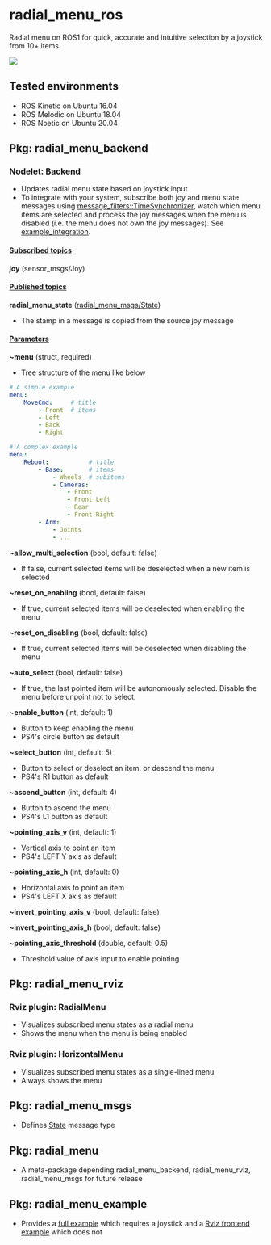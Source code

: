 # radial_menu_ros

Radial menu on ROS1 for quick, accurate and intuitive selection by a joystick from 10+ items

![](https://raw.githubusercontent.com/yoshito-n-students/radial_menu_ros/images/images/screenshot_v0_1_4.png)

## Tested environments
* ROS Kinetic on Ubuntu 16.04
* ROS Melodic on Ubuntu 18.04
* ROS Noetic on Ubuntu 20.04

## Pkg: radial_menu_backend
### Nodelet: Backend
* Updates radial menu state based on joystick input
* To integrate with your system, subscribe both joy and menu state messages using [message_filters::TimeSynchronizer](http://wiki.ros.org/message_filters#Time_Synchronizer), watch which menu items are selected and process the joy messages when the menu is disabled (i.e. the menu does not own the joy messages). See [example_integration](radial_menu_example/src/example_integration.cpp).

#### <u>Subscribed topics</u>
**joy** (sensor_msgs/Joy)

#### <u>Published topics</u>
**radial_menu_state** ([radial_menu_msgs/State](radial_menu_msgs/msg/State.msg))
* The stamp in a message is copied from the source joy message

#### <u>Parameters</u>
**~menu** (struct, required)
* Tree structure of the menu like below
```YAML
# A simple example
menu:
    MoveCmd:     # title
        - Front  # items
        - Left
        - Back
        - Right
```
```YAML
# A complex example
menu:
    Reboot:           # title
        - Base:       # items
            - Wheels  # subitems
            - Cameras:
                - Front
                - Front Left
                - Rear
                - Front Right
        - Arm:
            - Joints
            - ...
```

**~allow_multi_selection** (bool, default: false)
* If false, current selected items will be deselected when a new item is selected

**~reset_on_enabling** (bool, default: false)
* If true, current selected items will be deselected when enabling the menu

**~reset_on_disabling** (bool, default: false)
* If true, current selected items will be deselected when disabling the menu

**~auto_select** (bool, default: false)
* If true, the last pointed item will be autonomously selected. Disable the menu before unpoint not to select.

**~enable_button** (int, default: 1)
* Button to keep enabling the menu
* PS4's circle button as default

**~select_button** (int, default: 5)
* Button to select or deselect an item, or descend the menu
* PS4's R1 button as default

**~ascend_button** (int, default: 4)
* Button to ascend the menu
* PS4's L1 button as default

**~pointing_axis_v** (int, default: 1)
* Vertical axis to point an item
* PS4's LEFT Y axis as default

**~pointing_axis_h** (int, default: 0)
* Horizontal axis to point an item
* PS4's LEFT X axis as default

**~invert_pointing_axis_v** (bool, default: false)

**~invert_pointing_axis_h** (bool, default: false)

**~pointing_axis_threshold** (double, default: 0.5)
* Threshold value of axis input to enable pointing

## Pkg: radial_menu_rviz
### Rviz plugin: RadialMenu
* Visualizes subscribed menu states as a radial menu
* Shows the menu when the menu is being enabled

### Rviz plugin: HorizontalMenu
* Visualizes subscribed menu states as a single-lined menu 
* Always shows the menu

## Pkg: radial_menu_msgs
* Defines [State](radial_menu_msgs/msg/State.msg) message type

## Pkg: radial_menu
* A meta-package depending radial_menu_backend, radial_menu_rviz, radial_menu_msgs for future release

## Pkg: radial_menu_example
* Provides a [full example](radial_menu_example/launch/example_full.launch) which requires a joystick and a [Rviz frontend example](radial_menu_example/launch/example_rviz.launch) which does not